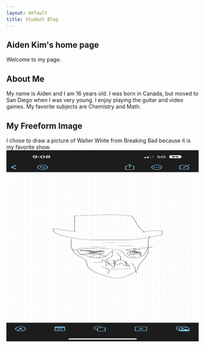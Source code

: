 ```yaml
---
layout: default
title: Student Blog
---
```



## Aiden Kim's home page
Welcome to my page.

## About Me
My name is Aiden and I am 16 years old. I was born in Canada, but moved to San Diego when I was very young. I enjoy playing the guitar and video games. My favorite subjects are Chemistry and Math.

## My Freeform Image
I chose to draw a picture of Walter White from Breaking Bad because it is my favorite show.
<img src = "images/IMG_0408.PNG" Width="700" height = "500">